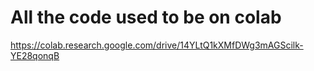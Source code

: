 # All the code used to be on colab
https://colab.research.google.com/drive/14YLtQ1kXMfDWg3mAGScilk-YE28qonqB
